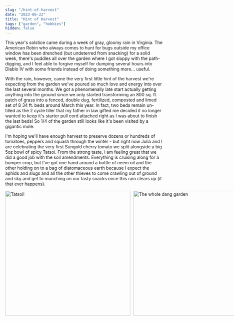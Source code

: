 ```yaml
---
slug: "/hint-of-harvest"
date: "2023-06-22"
title: "Hint of Harvest"
tags: ["garden", "hobbies"]
hidden: false
---
```


This year's solstice came during a week of gray, gloomy rain in Virginia. The American Robin who always comes to hunt
for bugs outside my office window has been drenched (but undeterred from snacking) for a solid week, there's puddles all over the garden where I got
sloppy with the path-digging, and I feel able to forgive myself for dumping several hours into Diablo IV with some
friends instead of doing something more... useful. 

With the rain, however, came the very first little hint of the harvest we're expecting from the garden we've poured so
much love and energy into over the last several months. We got a phenomenally late start actually getting anything into
the ground since we only started transforming an 800 sq. ft. patch of grass into a fenced, double dug, fertilized,
composted and limed set of 8 34 ft. beds around March this year. In fact, two beds remain un-tilled as the 2 cycle
tiller that my father in law gifted me decided it no longer wanted to keep it's starter pull cord attached right as I
was about to finish the last beds! So 1/4 of the garden still looks like it's been visited by a gigantic mole.

I'm hoping we'll have enough harvest to preserve dozens or hundreds of tomatoes, peppers and squash through the winter -
but right now Julia and I are celebrating the very first Sungold cherry tomato we split alongside a big 5oz bowl of
spicy Tatsoi. From the strong taste, I am feeling great that we did a good job with the soil amendments. Everything is
cruising along for a bumper crop, but I've got one hand around a bottle of neem oil and the other holding on to a bag of
diatomaceous earth because I expect the aphids and slugs and all the other thieves to come crawling out of ground and
sky and get to munching on our tasty snacks once this rain clears up (if that ever happens).

<div class="blog-image" style="display: flex">
<img src="https://pauloblackcom-assets-public.s3.amazonaws.com/blog-images/20230622-summer-harvest-tatsoi.jpeg"
     alt="Tatsoi!"
     style="margin-right: 10px; width: 400px; height: auto;" />
<img src="https://pauloblackcom-assets-public.s3.amazonaws.com/blog-images/20230622-hint-of-harvest-garden.jpeg"
     alt="The whole dang garden"
     style="margin-right: 10px; width: 400px; height: auto;" />
</div>
